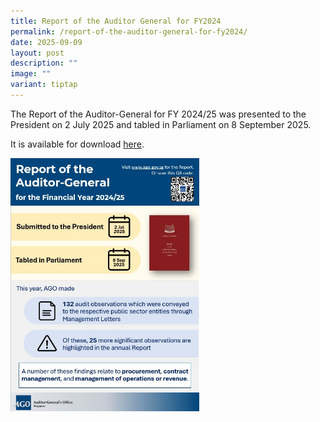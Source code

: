 ```yaml
---
title: Report of the Auditor General for FY2024
permalink: /report-of-the-auditor-general-for-fy2024/
date: 2025-09-09
layout: post
description: ""
image: ""
variant: tiptap
---
```

<p>The Report of the Auditor-General for FY 2024/25 was presented to the
President on 2 July 2025 and tabled in Parliament on 8 September 2025.</p>
<p>It is available for download <a href="https://www.ago.gov.sg/publications/annual-reports/" rel="noopener nofollow" target="_blank">here</a>.</p>
<p></p>
<div class="isomer-image-wrapper">
<img style="width: 60%;" height="auto" width="100%" alt="" src="/images/News_Events_Photos/2025/Release_of_AR_FY2024_25.jpg">
</div>
<p></p>